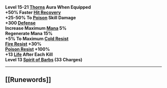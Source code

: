 **Level 15-21 [Thorns](https://diablo.fandom.com/wiki/Thorns "Thorns") Aura When Equipped  
+50% Faster [Hit Recovery](https://diablo.fandom.com/wiki/Hit_Recovery "Hit Recovery")  
+25-50% To [Poison](https://diablo.fandom.com/wiki/Poison "Poison") Skill Damage  
+300 [Defense](https://diablo.fandom.com/wiki/Defense "Defense")  
Increase Maximum [Mana](https://diablo.fandom.com/wiki/Mana "Mana") 5%  
Regenerate Mana 15%  
+5% To Maximum [Cold Resist](https://diablo.fandom.com/wiki/Cold_Resist "Cold Resist")  
[Fire Resist](https://diablo.fandom.com/wiki/Fire_Resist "Fire Resist") +30%  
[Poison Resist](https://diablo.fandom.com/wiki/Poison_Resist "Poison Resist") +100%  
+13 [Life](https://diablo.fandom.com/wiki/Life "Life") After Each Kill  
Level 13 [Spirit of Barbs](https://diablo.fandom.com/wiki/Spirit_of_Barbs "Spirit of Barbs") (33 Charges)**

---
## [[Runewords]]